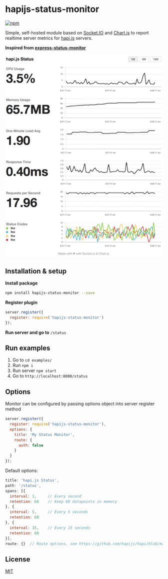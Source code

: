 
# hapijs-status-monitor

[![npm](https://img.shields.io/npm/v/hapijs-status-monitor.svg)](https://www.npmjs.com/package/hapijs-status-monitor)

Simple, self-hosted module based on [Socket.IO](http://socket.io) and
[Chart.js](http://www.chartjs.org) to report realtime server metrics for
[hapi.js](http://hapijs.com) servers.

**Inspired from [express-status-monitor](https://github.com/RafalWilinski/express-status-monitor)**

![screenshot](./docs/images/screenshot.jpg)

## Installation & setup

**Install package**

```sh
npm install hapijs-status-monitor --save
```

**Register plugin**

```js
server.register({
  register: require('hapijs-status-monitor')
});
```
**Run server and go to** `/status`

## Run examples

1. Go to `cd examples/`
2. Run `npm i`
3. Run server `npm start`
4. Go to `http://localhost:8000/status`

## Options

Monitor can be configured by passing options object into server register method

```js
server.register({
  register: require('hapijs-status-monitor'),
  options: {
    title: 'My Status Monitor',
    route: {
      auth: false
    }
  }
});
```

Default options:

```js
title: 'hapi.js Status',
path: '/status',
spans: [{
  interval: 1,     // Every second
  retention: 60    // Keep 60 datapoints in memory
}, {
  interval: 5,     // Every 5 seconds
  retention: 60
}, {
  interval: 15,    // Every 15 seconds
  retention: 60
}],
route: {}  // Route options, see https://github.com/hapijs/hapi/blob/master/API.md#route-options
```

## License

[MIT](./license.txt)
